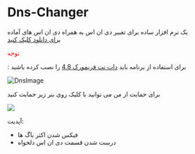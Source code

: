 # Dns-Changer
<div>
یک نرم افزار ساده برای تغییر دی ان اس به همراه دی ان اس های آماده
 
</div>
<div>
  <a href="https://github.com/Artin-ir/Dns-changer/blob/main/Dns%20changer.exe">
برای دانلود کلیک کنید
    </a>
 <p><p style="color:red;">توجه</p> : برای استفاده از برنامه باید <a href="https://dl2.soft98.ir/soft/n/NET.Framework.4.8.rar?1689616817">دات نت فریمورک 4.8</a> را نصب کرده باشید</p>
</div>





![DnsImage](https://cdn.discordapp.com/attachments/1115231235778809937/1130562538774462545/Dns_changer.PNG)
<div>
برای حمایت از من می توانید با کلیک روی بنر زیر حمایت کنید

<a href="https://www.coffeebede.com/lp_gameronly"><img class="img-fluid" src="https://coffeebede.ir/DashboardTemplateV2/app-assets/images/banner/default-yellow.svg" /></a>
</div>


آپدیت:
<ul>
 <li>
  فیکس شدن اکثر باگ ها
 </li>
 <li>
  درست شدن قسمت دی ان اس دلخواه
 </li>
</ul>
